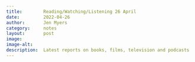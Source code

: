 ```yaml
---
title:        Reading/Watching/Listening 26 April
date:         2022-04-26
author:       Jen Myers
category:     notes
layout:       post
image:
image-alt:
description:  Latest reports on books, films, television and podcasts
---
```


